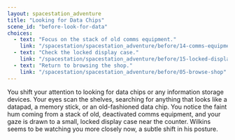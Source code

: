 ```yaml
---
layout: spacestation_adventure
title: "Looking for Data Chips"
scene_id: "before-look-for-data"
choices:
  - text: "Focus on the stack of old comms equipment."
    link: "/spacestation/spacestation_adventure/before/14-comms-equipment"
  - text: "Check the locked display case."
    link: "/spacestation/spacestation_adventure/before/15-locked-display-case"
  - text: "Return to browsing the shop."
    link: "/spacestation/spacestation_adventure/before/05-browse-shop"
---
```


You shift your attention to looking for data chips or any information storage devices. Your eyes scan the shelves, searching for anything that looks like a datapad, a memory stick, or an old-fashioned data chip. You notice the faint hum coming from a stack of old, deactivated comms equipment, and your gaze is drawn to a small, locked display case near the counter. Wilkins seems to be watching you more closely now, a subtle shift in his posture.
